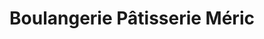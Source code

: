 ---
title: "Boulangerie Pâtisserie Méric"
url: /caylus/boulangerie-patisserie-meric/
shop: boulangerie
---